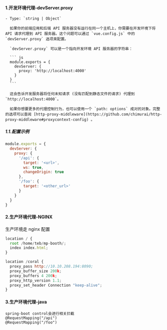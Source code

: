 #### 1.开发环境代理-devServer.proxy

    - Type: `string | Object`

      如果你的前端应用和后端 API 服务器没有运行在同一个主机上，你需要在开发环境下将 API 请求代理到 API 服务器。这个问题可以通过 `vue.config.js` 中的 `devServer.proxy` 选项来配置。

      `devServer.proxy` 可以是一个指向开发环境 API 服务器的字符串：

      ``` js
      module.exports = {
        devServer: {
          proxy: 'http://localhost:4000'
        }
      }
      ```

      这会告诉开发服务器将任何未知请求 (没有匹配到静态文件的请求) 代理到`http://localhost:4000`。

      如果你想要更多的代理控制行为，也可以使用一个 `path: options` 成对的对象。完整的选项可以查阅 [http-proxy-middleware](https://github.com/chimurai/http-proxy-middleware#proxycontext-config) 。

##### 1.1.配置示例

```js
module.exports = {
  devServer: {
    proxy: {
      '/api': {
        target: '<url>',
        ws: true,
        changeOrigin: true
      },
      '/foo': {
        target: '<other_url>'
      }
    }
  }
}
```

#### 2.生产环境代理-NGINX

生产环境走 nginx 配置

```js
location / {
  root /home/teb/mp-booth/;
  index index.html;
}

location /coral {
  proxy_pass http://10.10.208.194:8090;
  proxy_buffer_size 200k;
  proxy_buffers 4 200k;
  proxy_http_version 1.1;
  proxy_set_header Connection "keep-alive";
}
```

#### 3.生产环境代理-java

    spring-boot control会进行相关拦截
    @RequestMapping("/api")
    @RequestMapping("/foo")
